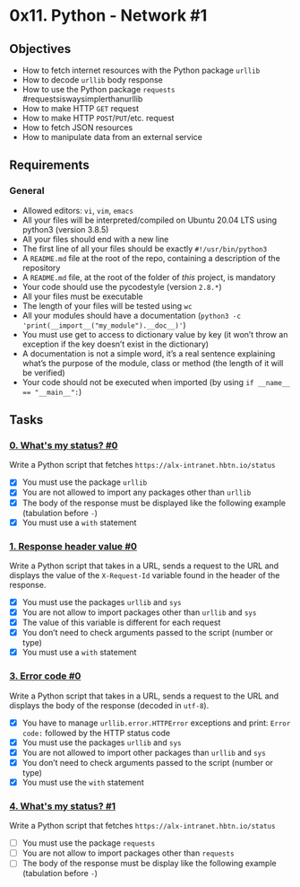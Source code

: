 # 0x11. Python - Network #1


## Objectives
- How to fetch internet resources with the Python package `urllib`
- How to decode `urllib` body response
- How to use the Python package `requests` #requestsiswaysimplerthanurllib
- How to make HTTP `GET` request
- How to make HTTP `POST`/`PUT`/etc. request
- How to fetch JSON resources
- How to manipulate data from an external service

## Requirements
### General
- Allowed editors: `vi`, `vim`, `emacs`
- All your files will be interpreted/compiled on Ubuntu 20.04 LTS using python3 (version 3.8.5)
- All your files should end with a new line
- The first line of all your files should be exactly `#!/usr/bin/python3`
- A `README.md` file at the root of the repo, containing a description of the repository
- A `README.md` file, at the root of the folder of *this* project, is mandatory
- Your code should use the pycodestyle (version `2.8.*`)
- All your files must be executable
- The length of your files will be tested using `wc`
- All your modules should have a documentation (`python3 -c 'print(__import__("my_module").__doc__)'`)
- You must use get to access to dictionary value by key (it won’t throw an exception if the key doesn’t exist in the dictionary)
- A documentation is not a simple word, it’s a real sentence explaining what’s the purpose of the module, class or method (the length of it will be verified)
- Your code should not be executed when imported (by using `if __name__ == "__main__":`)


## Tasks

### [0. What's my status? #0](./0-hbtn_status.py)
Write a Python script that fetches `https://alx-intranet.hbtn.io/status`

- [x] You must use the package `urllib`
- [x] You are not allowed to import any packages other than `urllib`
- [x] The body of the response must be displayed like the following example (tabulation before `-`)
- [x] You must use a `with` statement

### [1. Response header value #0](./1-hbtn_header.py)
Write a Python script that takes in a URL, sends a request to the URL and displays the value of the `X-Request-Id` variable found in the header of the response.

- [x] You must use the packages `urllib` and `sys`
- [x] You are not allow to import packages other than `urllib` and `sys`
- [x] The value of this variable is different for each request
- [x] You don’t need to check arguments passed to the script (number or type)
- [x] You must use a `with` statement

### [3. Error code #0](./3-error_code.py)
Write a Python script that takes in a URL, sends a request to the URL and displays the body of the response (decoded in `utf-8`).

- [x] You have to manage `urllib.error.HTTPError` exceptions and print: `Error code:` followed by the HTTP status code
- [x] You must use the packages `urllib` and `sys`
- [x] You are not allowed to import other packages than `urllib` and `sys`
- [x] You don’t need to check arguments passed to the script (number or type)
- [x] You must use the `with` statement

### [4. What's my status? #1](./4-hbtn_status.py)
Write a Python script that fetches `https://alx-intranet.hbtn.io/status`

- [ ] You must use the package `requests`
- [ ] You are not allow to import packages other than `requests`
- [ ] The body of the response must be display like the following example (tabulation before `-`)